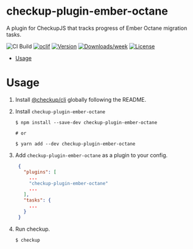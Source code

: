 # checkup-plugin-ember-octane

A plugin for CheckupJS that tracks progress of Ember Octane migration tasks.

![CI Build](https://github.com/checkupjs/checkup/workflows/CI%20Build/badge.svg)
[![oclif](https://img.shields.io/badge/cli-oclif-brightgreen.svg)](https://oclif.io)
[![Version](https://img.shields.io/npm/v/checkup-plugin-ember-octane.svg)](https://npmjs.org/package/checkup-plugin-ember-octane)
[![Downloads/week](https://img.shields.io/npm/dw/checkup-plugin-ember-octane.svg)](https://npmjs.org/package/checkup-plugin-ember-octane)
[![License](https://img.shields.io/npm/l/checkup-plugin-ember-octane.svg)](https://github.com/checkupjs/checkup/blob/master/package.json)

- [Usage](#usage)

# Usage

1. Install [@checkup/cli](https://github.com/checkupjs/checkup/blob/master/packages/cli/README.md) globally following the README.

2. Install `checkup-plugin-ember-octane`

   ```sh-session
   $ npm install --save-dev checkup-plugin-ember-octane

   # or

   $ yarn add --dev checkup-plugin-ember-octane
   ```

3. Add `checkup-plugin-ember-octane` as a plugin to your config.

   ```json
    {
      "plugins": [
        ...
        "checkup-plugin-ember-octane"
        ...
      ],
      "tasks": {
        ...
      }
    }
   ```

4. Run checkup.

   ```sh-session
   $ checkup
   ```
